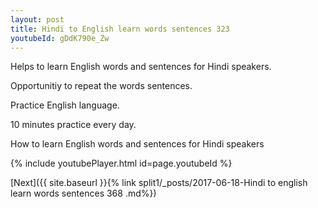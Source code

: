 ```yaml
---
layout: post
title: Hindi to English learn words sentences 323 
youtubeId: gDdK790e_Zw
---
```

 
 
Helps to learn English words and sentences for Hindi speakers.

Opportunitiy to repeat the words sentences. 

Practice English language. 
 
10 minutes practice every day. 
 
How to learn English words and sentences for Hindi speakers 
 
{% include youtubePlayer.html id=page.youtubeId %}
 
 
[Next]({{ site.baseurl }}{% link  split1/_posts/2017-06-18-Hindi to english learn words sentences 368 .md%})
 
